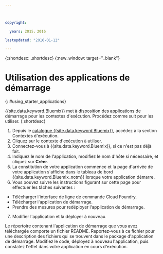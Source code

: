 ```yaml
---

 

copyright:

  years: 2015，2016

lastupdated: "2016-01-12" 

---
```


{:shortdesc: .shortdesc}
{:new_window: target="_blank"}

# Utilisation des applications de démarrage
{: #using_starter_applications}

{{site.data.keyword.Bluemix}} met à disposition des applications de démarrage pour les contextes d'exécution.
Procédez comme suit pour
les utiliser.
{:shortdesc}

1. Depuis le [catalogue {{site.data.keyword.Bluemix}}](https://console.{DomainName}/catalog/), accédez à la section
Contextes d'exécution.
2. Cliquez sur le contexte d'exécution à utiliser.
3. Connectez-vous à {{site.data.keyword.Bluemix}}, si ce n'est pas déjà fait.
4. Indiquez le nom de l'application, modifiez le nom d'hôte si nécessaire, et cliquez sur **Créer**.
5. La constitution de votre application commence et la page d'arrivée de votre application s'affiche dans le tableau de bord {{site.data.keyword.Bluemix_notm}} lorsque votre
application démarre.
6. Vous pouvez suivre les instructions figurant sur cette page pour effectuer les tâches suivantes :
  * Télécharger l'interface de ligne de commande Cloud Foundry.
  * Télécharger l'application de démarrage.
  * Prendre des mesures pour redéployer l'application de démarrage.
7. Modifier l'application et la déployer à nouveau.

Le répertoire contenant l'application de démarrage que vous avez téléchargée comporte un fichier README.  Reportez-vous à ce fichier pour une
description des fichiers qui se trouvent dans le package d'application de démarrage.  Modifiez le code, déployez à nouveau l'application, puis constatez
l'effet dans votre application en cours d'exécution.  
